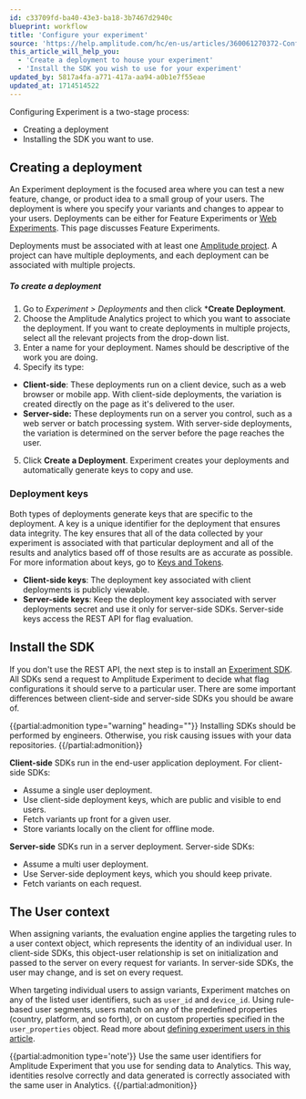 ```yaml
---
id: c33709fd-ba40-43e3-ba18-3b7467d2940c
blueprint: workflow
title: 'Configure your experiment'
source: 'https://help.amplitude.com/hc/en-us/articles/360061270372-Configure-your-experiment'
this_article_will_help_you:
  - 'Create a deployment to house your experiment'
  - 'Install the SDK you wish to use for your experiment'
updated_by: 5817a4fa-a771-417a-aa94-a0b1e7f55eae
updated_at: 1714514522
---
```

Configuring Experiment is a two-stage process: 

* Creating a deployment
* Installing the SDK you want to use.

## Creating a deployment

An Experiment deployment is the focused area where you can test a new feature, change, or product idea to a small group of your users. The deployment is where you specify your variants and changes to appear to your users. Deployments can be either for Feature Experiments or [Web Experiments](/docs/web-experiment/implementation). This page discusses Feature Experiments. 

Deployments must be associated with at least one [Amplitude project](/docs/get-started/create-project). A project can have multiple deployments, and each deployment can be associated with multiple projects.

##### To create a deployment

1. Go to *Experiment > Deployments* and then click ***Create Deployment**.
2. Choose the Amplitude Analytics project to which you want to associate the deployment. If you want to create deployments in multiple projects, select all the relevant projects from the drop-down list.
3. Enter a name for your deployment. Names should be descriptive of the work you are doing.
4. Specify its type:

  * **Client-side**: These deployments run on a client device, such as a web browser or mobile app. With client-side deployments, the variation is created directly on the page as it's delivered to the user.
  * **Server-side:** These deployments run on a server you control, such as a web server or batch processing system. With server-side deployments, the variation is determined on the server before the page reaches the user. 

5. Click **Create a Deployment**. Experiment creates your deployments and automatically generate keys to copy and use.

### Deployment keys

Both types of deployments generate keys that are specific to the deployment. A key is a unique identifier for the deployment that ensures data integrity. The key ensures that all of the data collected by your experiment is associated with that particular deployment and all of the results and analytics based off of those results are as accurate as possible. For more information about keys, go to [Keys and Tokens](/docs/apis/keys-and-tokens#keys-overview).

* **Client-side keys**: The deployment key associated with client deployments is publicly viewable. 
* **Server-side keys**: Keep the deployment key associated with server deployments secret and use it only for server-side SDKs. Server-side keys access the REST API for flag evaluation. 

## Install the SDK

If you don't use the REST API, the next step is to install an [Experiment SDK](/docs/sdks/experiment-sdks). 
All SDKs send a request to Amplitude Experiment to decide what flag configurations it should serve to a particular user. There are some important differences between client-side and server-side SDKs you should be aware of.

{{partial:admonition type="warning" heading=""}}
Installing SDKs should be performed by engineers. Otherwise, you risk causing issues with your data repositories.
{{/partial:admonition}}

**Client-side** SDKs run in the end-user application deployment. For client-side SDKs:

* Assume a single user deployment.
* Use client-side deployment keys, which are public and visible to end users.
* Fetch variants up front for a given user.
* Store variants locally on the client for offline mode.

**Server-side** SDKs run in a server deployment. Server-side SDKs:

* Assume a multi user deployment.
* Use Server-side deployment keys, which you should keep private.
* Fetch variants on each request.

## The User context

When assigning variants, the evaluation engine applies the targeting rules to a user context object, which represents the identity of an individual user. In client-side SDKs, this object-user relationship is set on initialization and passed to the server on every request for variants. In server-side SDKs, the user may change, and is set on every request.

When targeting individual users to assign variants, Experiment matches on any of the listed user identifiers, such as `user_id` and `device_id`. Using rule-based user segments, users match on any of the predefined properties (country, platform, and so forth), or on custom properties specified in the `user_properties` object. Read more about [defining experiment users in this article](/docs/feature-experiment/data-model#users).

{{partial:admonition type='note'}}
Use the same user identifiers for Amplitude Experiment that you use for sending data to Analytics. This way, identities resolve correctly and data generated is correctly associated with the same user in Analytics.
{{/partial:admonition}}
